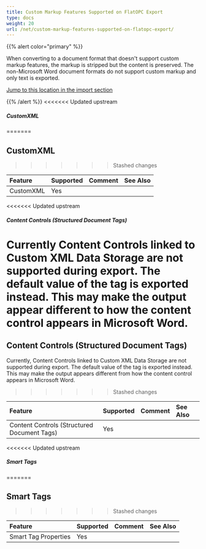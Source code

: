 ```yaml
---
title: Custom Markup Features Supported on FlatOPC Export
type: docs
weight: 20
url: /net/custom-markup-features-supported-on-flatopc-export/
---
```


{{% alert color="primary" %}} 

When converting to a document format that doesn't support custom markup features, the markup is stripped but the content is preserved. The non-Microsoft Word document formats do not support custom markup and only text is exported.

[Jump to this location in the import section](/words/net/custom-markup-features-supported-on-flatopc-import/)

{{% /alert %}} 
<<<<<<< Updated upstream

##### **CustomXML**
=======
## **CustomXML**
>>>>>>> Stashed changes

|**Feature**|**Supported**|**Comment**|**See Also**|
| :- | :- | :- | :- |
|CustomXML |Yes | | |
<<<<<<< Updated upstream

##### **Content Controls (Structured Document Tags)**

Currently Content Controls linked to Custom XML Data Storage are not supported during export. The default value of the tag is exported instead. This may make the output appear different to how the content control appears in Microsoft Word.
=======
## **Content Controls (Structured Document Tags)**
Currently, Content Controls linked to Custom XML Data Storage are not supported during export. The default value of the tag is exported instead. This may make the output appears different from how the content control appears in Microsoft Word.
>>>>>>> Stashed changes

|**Feature**|**Supported**|**Comment**|**See Also**|
| :- | :- | :- | :- |
|Content Controls (Structured Document Tags) |Yes | | |
<<<<<<< Updated upstream

##### **Smart Tags**
=======
## **Smart Tags**
>>>>>>> Stashed changes

|**Feature**|**Supported**|**Comment**|**See Also**|
| :- | :- | :- | :- |
|Smart Tag Properties |Yes | | |

